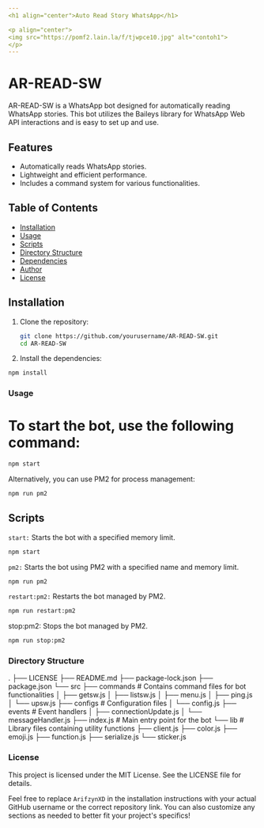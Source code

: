 ```yaml
---
<h1 align="center">Auto Read Story WhatsApp</h1>

<p align="center">
<img src="https://pomf2.lain.la/f/tjwpce10.jpg" alt="contoh1">
</p>
---
```


# AR-READ-SW

AR-READ-SW is a WhatsApp bot designed for automatically reading WhatsApp stories. This bot utilizes the Baileys library for WhatsApp Web API interactions and is easy to set up and use.

## Features

- Automatically reads WhatsApp stories.
- Lightweight and efficient performance.
- Includes a command system for various functionalities.

## Table of Contents

- [Installation](#installation)
- [Usage](#usage)
- [Scripts](#scripts)
- [Directory Structure](#directory-structure)
- [Dependencies](#dependencies)
- [Author](#author)
- [License](#license)

## Installation

1. Clone the repository:

   ```bash
   git clone https://github.com/yourusername/AR-READ-SW.git
   cd AR-READ-SW
   ```
   
2. Install the dependencies:

```bash
npm install
```

### Usage

# To start the bot, use the following command:

```bash
npm start
```

Alternatively, you can use PM2 for process management:
```bash
npm run pm2
```

## Scripts

`start:` Starts the bot with a specified memory limit.

```bash
npm start
```

`pm2:` Starts the bot using PM2 with a specified name and memory limit.

```bash
npm run pm2
```

`restart:pm2:` Restarts the bot managed by PM2.

```bash
npm run restart:pm2
```

stop:pm2: Stops the bot managed by PM2.

```bash
npm run stop:pm2
```

### Directory Structure

.
├── LICENSE
├── README.md
├── package-lock.json
├── package.json
└── src
    ├── commands        # Contains command files for bot functionalities
    │   ├── getsw.js
    │   ├── listsw.js
    │   ├── menu.js
    │   ├── ping.js
    │   └── upsw.js
    ├── configs         # Configuration files
    │   └── config.js
    ├── events          # Event handlers
    │   ├── connectionUpdate.js
    │   └── messageHandler.js
    ├── index.js        # Main entry point for the bot
    └── lib             # Library files containing utility functions
        ├── client.js
        ├── color.js
        ├── emoji.js
        ├── function.js
        ├── serialize.js
        └── sticker.js

### License

This project is licensed under the MIT License. See the LICENSE file for details.

Feel free to replace `ArifzynXD` in the installation instructions with your actual GitHub username or the correct repository link. You can also customize any sections as needed to better fit your project's specifics!